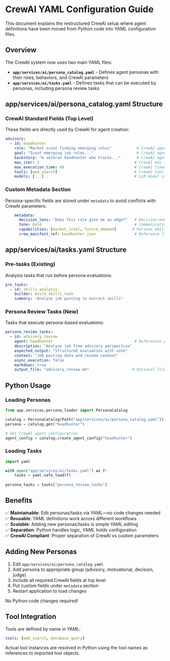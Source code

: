 # CrewAI YAML Configuration Guide

This document explains the restructured CrewAI setup where agent definitions have been moved from Python code into YAML configuration files.

## Overview

The CrewAI system now uses two main YAML files:

- **`app/services/ai/persona_catalog.yaml`** - Defines agent personas with their roles, behaviors, and CrewAI parameters
- **`app/services/ai/tasks.yaml`** - Defines tasks that can be executed by personas, including persona review tasks

## app/services/ai/persona_catalog.yaml Structure

### CrewAI Standard Fields (Top Level)
These fields are directly used by CrewAI for agent creation:

```yaml
advisory:
  - id: headhunter
    role: "Market scout finding emerging roles"           # CrewAI agent role
    goal: "Scout emerging job roles..."                   # CrewAI agent goal  
    backstory: "A veteran headhunter who tracks..."       # CrewAI agent backstory
    max_iter: 3                                          # CrewAI max iterations
    max_execution_time: 60                               # CrewAI timeout (seconds)
    tools: [web_search]                                  # CrewAI tool names
    models: [...]                                        # LLM model configurations
```

### Custom Metadata Section
Persona-specific fields are stored under `metadata` to avoid conflicts with CrewAI parameters:

```yaml
    metadata:
      decision_lens: "Does this role give me an edge?"   # Decision-making perspective
      tone: bold                                         # Communication style
      capabilities: [market_intel, future_demand]       # Persona abilities
      crew_manifest_ref: headhunter.json                 # Reference file
```

## app/services/ai/tasks.yaml Structure

### Pre-tasks (Existing)
Analysis tasks that run before persona evaluations:

```yaml
pre_tasks:
  - id: skills_analysis
    builder: build_skills_task
    summary: "Analyze job posting to extract skills"
```

### Persona Review Tasks (New)
Tasks that execute persona-based evaluations:

```yaml
persona_review_tasks:
  - id: advisory_review
    agent: headhunter                                    # References persona ID
    description: "Analyze job from advisory perspective"
    expected_output: "Structured evaluation with vote"
    context: "Job posting data and resume context"
    async_execution: false
    markdown: true
    output_file: "advisory_review.md"                   # Optional file output
```

## Python Usage

### Loading Personas
```python
from app.services.persona_loader import PersonaCatalog

catalog = PersonaCatalog(Path("app/services/ai/persona_catalog.yaml"))
persona = catalog.get("headhunter")

# Get CrewAI agent configuration
agent_config = catalog.create_agent_config("headhunter")
```

### Loading Tasks  
```python
import yaml

with open("app/services/ai/tasks.yaml") as f:
    tasks = yaml.safe_load(f)
    
persona_tasks = tasks["persona_review_tasks"]
```

## Benefits

✅ **Maintainable**: Edit personas/tasks via YAML—no code changes needed  
✅ **Reusable**: YAML definitions work across different workflows  
✅ **Scalable**: Adding new personas/tasks is simple YAML editing  
✅ **Separation**: Python handles logic, YAML holds configuration  
✅ **CrewAI Compliant**: Proper separation of CrewAI vs custom parameters  

## Adding New Personas

1. Edit `app/services/ai/persona_catalog.yaml`
2. Add persona to appropriate group (advisory, motivational, decision, judge)
3. Include all required CrewAI fields at top level
4. Put custom fields under `metadata` section
5. Restart application to load changes

No Python code changes required!

## Tool Integration

Tools are defined by name in YAML:

```yaml
tools: [web_search, database_query]
```

Actual tool instances are resolved in Python using the tool names as references to imported tool objects.